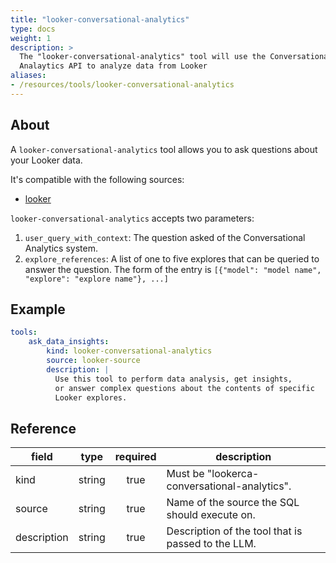 ```yaml
---
title: "looker-conversational-analytics"
type: docs
weight: 1
description: >
  The "looker-conversational-analytics" tool will use the Conversational
  Analaytics API to analyze data from Looker
aliases:
- /resources/tools/looker-conversational-analytics
---
```


## About

A `looker-conversational-analytics` tool allows you to ask questions about your Looker data.

It's compatible with the following sources:

- [looker](../../sources/looker.md)

`looker-conversational-analytics` accepts two parameters:

1. `user_query_with_context`: The question asked of the Conversational Analytics system.
2. `explore_references`: A list of one to five explores that can be queried to answer the
   question. The form of the entry is `[{"model": "model name", "explore": "explore name"}, ...]`

## Example

```yaml
tools:
    ask_data_insights:
        kind: looker-conversational-analytics
        source: looker-source
        description: |
          Use this tool to perform data analysis, get insights,
          or answer complex questions about the contents of specific
          Looker explores.
```

## Reference

| **field**   | **type** | **required** | **description**                                   |
|-------------|:--------:|:------------:|----------------------------------------------------|
| kind        |  string  |     true     | Must be "lookerca-conversational-analytics".       |
| source      |  string  |     true     | Name of the source the SQL should execute on.      |
| description |  string  |     true     | Description of the tool that is passed to the LLM. |
